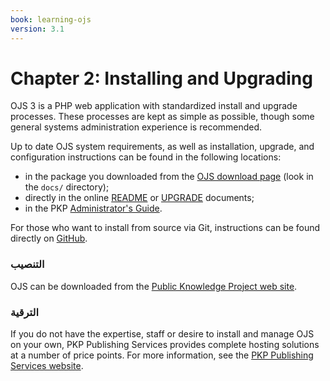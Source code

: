 ```yaml
---
book: learning-ojs
version: 3.1
---
```


# Chapter 2: Installing and Upgrading

OJS 3 is a PHP web application with standardized install and upgrade processes. These processes are kept as simple as possible, though some general systems administration experience is recommended.

Up to date OJS system requirements, as well as installation, upgrade, and configuration instructions can be found in the following locations:

* in the package you downloaded from the [OJS download page](https://pkp.sfu.ca/ojs/ojs_download/) (look in the `docs/` directory);
* directly in the online [README](https://pkp.sfu.ca/ojs/README) or [UPGRADE](https://pkp.sfu.ca/ojs/UPGRADE) documents;
* in the PKP [Administrator's Guide](/admin-guide).

For those who want to install from source via Git, instructions can be found directly on [GitHub](https://github.com/pkp/ojs).

### التنصيب

OJS can be downloaded from the [Public Knowledge Project web site](http://pkp.sfu.ca).

### الترقية

If you do not have the expertise, staff or desire to install and manage OJS on your own, PKP Publishing Services provides complete hosting solutions at a number of price points. For more information, see the [PKP Publishing Services website](https://pkpservices.sfu.ca). 
